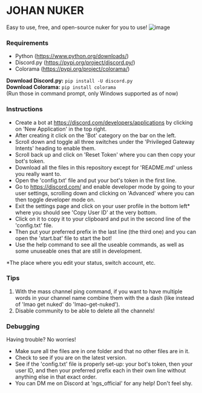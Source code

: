 # JOHAN NUKER
Easy to use, free, and open-source nuker for you to use!
![image](https://github.com/ngs-official/johan-nuker/assets/123272327/24e3c40e-99bb-4669-95e1-a724d9741b29)

### Requirements
* Python (https://www.python.org/downloads/)
* Discord.py (https://pypi.org/project/discord.py/)
* Colorama (https://pypi.org/project/colorama/)

**Download Discord.py:** ```pip install -U discord.py``` <br />
**Download Colorama:** ```pip install colorama``` <br />
(Run those in command prompt, only Windows supported as of now)

### Instructions
* Create a bot at https://discord.com/developers/applications by clicking on 'New Application' in the top right.
* After creating it click on the 'Bot' category on the bar on the left.
* Scroll down and toggle all three switches under the 'Privileged Gateway Intents' heading to enable them.
* Scroll back up and click on 'Reset Token' where you can then copy your bot's token.
* Download all the files in this repository except for 'README.md' unless you really want to.
* Open the 'config.txt' file and put your bot's token in the first line.
* Go to https://discord.com/ and enable developer mode by going to your user settings, scrolling down and clicking on 'Advanced' where you can then toggle developer mode on.
* Exit the settings page and click on your user profile in the bottom left* where you should see 'Copy User ID' at the very bottom.
* Click on it to copy it to your clipboard and put in the second line of the 'config.txt' file.
* Then put your preferred prefix in the last line (the third one) and you can open the 'start.bat' file to start the bot!
* Use the help command to see all the useable commands, as well as some unuseable ones that are still in development.

*The place where you edit your status, switch account, etc.

### Tips
1. With the mass channel ping command, if you want to have multiple words in your channel name combine them with the a dash (like instead of 'lmao get nuked' do 'lmao-get-nuked').
2. Disable community to be able to delete all the channels!

### Debugging
Having trouble? No worries!
* Make sure all the files are in one folder and that no other files are in it.
* Check to see if you are on the latest version.
* See if the 'config.txt' file is properly set-up: your bot's token, then your user ID, and then your preferred prefix each in their own line without anything else in that exact order.
* You can DM me on Discord at 'ngs_official' for any help! Don't feel shy.
